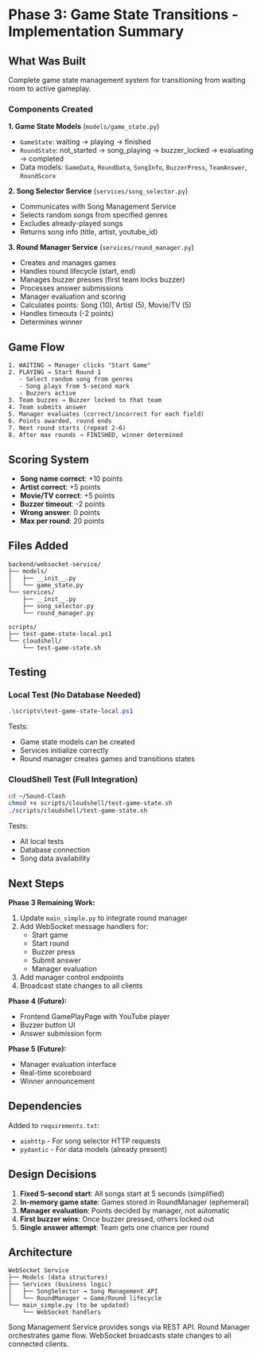 # Phase 3: Game State Transitions - Implementation Summary

## What Was Built

Complete game state management system for transitioning from waiting room to active gameplay.

### Components Created

**1. Game State Models** (`models/game_state.py`)
- `GameState`: waiting → playing → finished
- `RoundState`: not_started → song_playing → buzzer_locked → evaluating → completed
- Data models: `GameData`, `RoundData`, `SongInfo`, `BuzzerPress`, `TeamAnswer`, `RoundScore`

**2. Song Selector Service** (`services/song_selector.py`)
- Communicates with Song Management Service
- Selects random songs from specified genres
- Excludes already-played songs
- Returns song info (title, artist, youtube_id)

**3. Round Manager Service** (`services/round_manager.py`)
- Creates and manages games
- Handles round lifecycle (start, end)
- Manages buzzer presses (first team locks buzzer)
- Processes answer submissions
- Manager evaluation and scoring
- Calculates points: Song (10), Artist (5), Movie/TV (5)
- Handles timeouts (-2 points)
- Determines winner

## Game Flow

```
1. WAITING → Manager clicks "Start Game"
2. PLAYING → Start Round 1
   - Select random song from genres
   - Song plays from 5-second mark
   - Buzzers active
3. Team buzzes → Buzzer locked to that team
4. Team submits answer
5. Manager evaluates (correct/incorrect for each field)
6. Points awarded, round ends
7. Next round starts (repeat 2-6)
8. After max rounds → FINISHED, winner determined
```

## Scoring System

- **Song name correct**: +10 points
- **Artist correct**: +5 points
- **Movie/TV correct**: +5 points
- **Buzzer timeout**: -2 points
- **Wrong answer**: 0 points
- **Max per round**: 20 points

## Files Added

```
backend/websocket-service/
├── models/
│   ├── __init__.py
│   └── game_state.py
└── services/
    ├── __init__.py
    ├── song_selector.py
    └── round_manager.py

scripts/
├── test-game-state-local.ps1
└── cloudshell/
    └── test-game-state.sh
```

## Testing

### Local Test (No Database Needed)
```powershell
.\scripts\test-game-state-local.ps1
```

Tests:
- Game state models can be created
- Services initialize correctly
- Round manager creates games and transitions states

### CloudShell Test (Full Integration)
```bash
cd ~/Sound-Clash
chmod +x scripts/cloudshell/test-game-state.sh
./scripts/cloudshell/test-game-state.sh
```

Tests:
- All local tests
- Database connection
- Song data availability

## Next Steps

**Phase 3 Remaining Work:**
1. Update `main_simple.py` to integrate round manager
2. Add WebSocket message handlers for:
   - Start game
   - Start round
   - Buzzer press
   - Submit answer
   - Manager evaluation
3. Add manager control endpoints
4. Broadcast state changes to all clients

**Phase 4 (Future):**
- Frontend GamePlayPage with YouTube player
- Buzzer button UI
- Answer submission form

**Phase 5 (Future):**
- Manager evaluation interface
- Real-time scoreboard
- Winner announcement

## Dependencies

Added to `requirements.txt`:
- `aiohttp` - For song selector HTTP requests
- `pydantic` - For data models (already present)

## Design Decisions

1. **Fixed 5-second start**: All songs start at 5 seconds (simplified)
2. **In-memory game state**: Games stored in RoundManager (ephemeral)
3. **Manager evaluation**: Points decided by manager, not automatic
4. **First buzzer wins**: Once buzzer pressed, others locked out
5. **Single answer attempt**: Team gets one chance per round

## Architecture

```
WebSocket Service
├── Models (data structures)
├── Services (business logic)
│   ├── SongSelector → Song Management API
│   └── RoundManager → Game/Round lifecycle
└── main_simple.py (to be updated)
    └── WebSocket handlers
```

Song Management Service provides songs via REST API.
Round Manager orchestrates game flow.
WebSocket broadcasts state changes to all connected clients.
